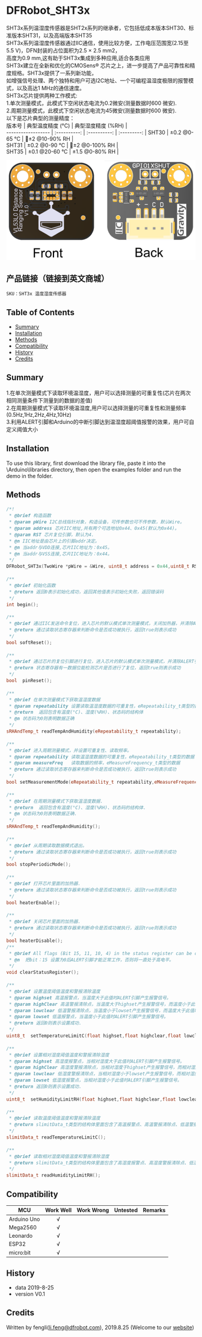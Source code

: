 # DFRobot_SHT3x
SHT3x系列温湿度传感器是SHT2x系列的继承者，它包括低成本版本SHT30、标准版本SHT31，以及高端版本SHT35<br>
SHT3x系列温湿度传感器通过IIC通信，使用比较方便，工作电压范围宽(2.15至5.5 V)，DFN封装的占位面积为2.5 × 2.5 mm2，<br>
高度为0.9 mm,这有助于SHT3x集成到多种应用,适合各类应用<br>
SHT3x建立在全新和优化的CMOSens® 芯片之上，进一步提高了产品可靠性和精度规格。SHT3x提供了一系列新功能，<br>
如增强信号处理、两个独特和用户可选I2C地址、一个可编程温湿度极限的报警模式，以及高达1 MHz的通信速度。<br>
SHT3x芯片提供两种工作模式:<br>
1.单次测量模式，此模式下空闲状态电流为0.2微安(测量数据时600 微安).<br>
2.周期测量模式，此模式下空闲状态电流为45微安(测量数据时600 微安).<br>
以下是芯片典型的测量精度：<br>
版本号                | 典型温度精度 (°C)    | 典型湿度精度 (%RH)  |   
------------------ | :----------: | :----------: | :---------: |
SHT30        |    ±0.2 @0-65 °C |        ±2 @10-90% RH     |     
SHT31       |     ±0.2  @0-90 °C   |        ±2 @0-100% RH     |  
SHT35       |     ±0.1  @20-60 °C  |          ±1.5 @0-80% RH  |  

![正反面svg效果图](https://github.com/ouki-wang/DFRobot_Sensor/raw/master/resources/images/SEN0245svg1.png)

## 产品链接（链接到英文商城）
    SKU：SHT3x 温度湿度传感器
   
## Table of Contents

* [Summary](#summary)
* [Installation](#installation)
* [Methods](#methods)
* [Compatibility](#compatibility)
* [History](#history)
* [Credits](#credits)

## Summary

   1.在单次测量模式下读取环境温湿度，用户可以选择测量的可重复性(芯片在两次相同测量条件下测量到的数据的差值)<br>
   2.在周期测量模式下读取环境温湿度,用户可以选择测量的可重复性和测量频率(0.5Hz,1Hz,2Hz,4Hz,10Hz)<br>
   3.利用ALERT引脚和Arduino的中断引脚达到温湿度超阈值报警的效果，用户可自定义阈值大小<br>


## Installation

To use this library, first download the library file, paste it into the \Arduino\libraries directory, then open the examples folder and run the demo in the folder.

## Methods

```C++
/*!
 * @brief 构造函数
 * @param pWire I2C总线指针对象，构造设备，可传参数也可不传参数，默认Wire。
 * @param address 芯片IIC地址,共有两个可选地址0x44、0x45(默认为0x44)。
 * @param RST 芯片复位引脚，默认为4.
 * @n IIC地址是由芯片上的引脚addr决定。
 * @n 当addr与VDD连接,芯片IIC地址为：0x45。
 * @n 当addr与VSS连接,芯片IIC地址为：0x44。
 */
DFRobot_SHT3x(TwoWire *pWire = &Wire, uint8_t address = 0x44,uint8_t RST = 4);

/**
 * @brief 初始化函数
 * @return 返回0表示初始化成功，返回其他值表示初始化失败，返回错误码
 */
int begin();

/**
 * @brief 通过IIC发送命令复位，进入芯片的默认模式单次测量模式，关闭加热器，并清除ALERT引脚的警报。
 * @return 通过读取状态寄存器来判断命令是否成功被执行，返回true则表示成功
 */
bool softReset();

/**
 * @brief 通过芯片的复位引脚进行复位，进入芯片的默认模式单次测量模式，并清除ALERT引脚的警报。
 * @return 状态寄存器有一数据位能检测芯片是否进行了复位，返回true则表示成功
 */
bool  pinReset();

/**
 * @brief 在单次测量模式下获取温湿度数据
 * @param repeatability 设置读取温湿度数据的可重复性，eRepeatability_t类型的数据
 * @return  返回包含有温度(°C)、湿度(%RH)、状态码的结构体
 * @n 状态码为0则表明数据正确
 */
sRHAndTemp_t readTempAndHumidity(eRepeatability_t repeatability);

/**
 * @brief 进入周期测量模式，并设置可重复性、读取频率。
 * @param repeatability 读取温湿度数据的可重复性，eRepeatability_t类型的数据
 * @param measureFreq   读取数据的频率，eMeasureFrequency_t类型的数据
 * @return 通过读取状态寄存器来判断命令是否成功被执行，返回true则表示成功
 */          
bool setMeasurementMode(eRepeatability_t repeatability,eMeasureFrequency_t measureFreq);

/**
 * @brief 在周期测量模式下获取温湿度数据.
 * @return  返回包含有温度(°C)、湿度(%RH)、状态码的结构体.
 * @n 状态码为0则表明数据正确.
 */
sRHAndTemp_t readTempAndHumidity();

/**
 * @brief 从周期读取数据模式退出。
 * @return 通过读取状态寄存器来判断命令是否成功被执行，返回true则表示成功
 */
bool stopPeriodicMode();

/**
 * @brief 打开芯片里面的加热器.
 * @return 通过读取状态寄存器来判断命令是否成功被执行，返回true则表示成功
 */
bool heaterEnable();

/**
 * @brief 关闭芯片里面的加热器.
 * @return 通过读取状态寄存器来判断命令是否成功被执行，返回true则表示成功
 */
bool heaterDisable();
/**
 * @brief All flags (Bit 15, 11, 10, 4) in the status register can be cleared (set to zero)
 * @n  把bit：15 设置为0后ALERT引脚才能正常工作，否则将一直处于高电平。
 */
void clearStatusRegister();

/**
 * @brief 设置温度阈值温度和警报清除温度
 * @param highset 高温报警点，当温度大于此值时ALERT引脚产生报警信号。
 * @param highClear 高温警报清除点，当温度大于highset产生报警信号，而温度小于此值报警信号则被清除。
 * @param lowclear 低温警报清除点，当温度小于lowset产生报警信号，而温度大于此值时报警信号则被清除。
 * @param lowset 低温报警点，当温度小于此值时ALERT引脚产生报警信号。
 * @return 返回0则表示设置成功.
 */
uint8_t  setTemperatureLimitC(float highset,float highclear,float lowclear, float lowset);

/**
 * @brief 设置相对湿度阈值温度和警报清除湿度
 * @param highset 高湿度报警点，当相对湿度大于此值时ALERT引脚产生报警信号。
 * @param highClear 高湿度警报清除点，当相对湿度于highset产生报警信号，而相对湿度小于此值报警信号则被清除。
 * @param lowclear 低湿度警报清除点，当相对湿度小于lowset产生报警信号，而相对湿度大于此值时报警信号则被清除。
 * @param lowset 低湿度报警点，当相对湿度小于此值时ALERT引脚产生报警信号。
 * @return 返回0则表示设置成功.
 */
uint8_t  setHumidityLimitRH(float highset,float highclear,float lowclear, float lowset);

/**
 * @brief 读取温度阈值温度和警报清除温度
 * @return slimitData_t类型的结构体里面包含了高温报警点、高温警报清除点、低温警报清除点、低温报警点,状态码
 */
slimitData_t readTemperatureLimitC();

/**
 * @brief 读取相对湿度阈值温度和警报清除湿度
 * @return slimitData_t类型的结构体里面包含了高湿度报警点、高湿度警报清除点、低湿度警报清除点、低湿度报警点,状态码
 */
slimitData_t readHumidityLimitRH();


```

## Compatibility

MCU                | Work Well    | Work Wrong   | Untested    | Remarks
------------------ | :----------: | :----------: | :---------: | -----
Arduino Uno        |      √       |              |             | 
Mega2560        |      √       |              |             | 
Leonardo        |      √       |              |             | 
ESP32        |      √       |              |             | 
micro:bit        |      √       |              |             | 


## History

- data 2019-8-25
- version V0.1


## Credits

Written by fengli(li.feng@dfrobot.com), 2019.8.25 (Welcome to our [website](https://www.dfrobot.com/))





